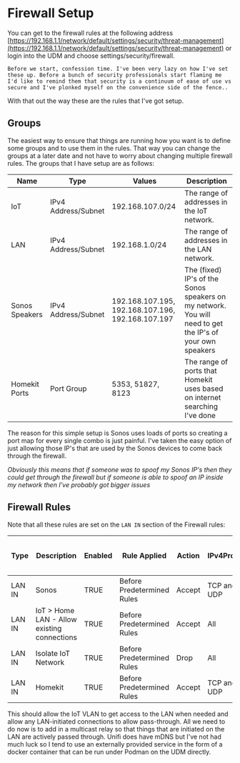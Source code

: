 # Firewall Setup

You can get to the firewall rules at the following address [https://192.168.1.1/network/default/settings/security/threat-management](https://192.168.1.1/network/default/settings/security/threat-management) or login into the UDM and choose settings/security/firewall.

```
Before we start, confession time. I've been very lazy on how I've set these up. Before a bunch of security professionals start flaming me I'd like to remind them that security is a continuum of ease of use vs secure and I've plonked myself on the convenience side of the fence..
```
With that out the way these are the rules that I've got setup.

## Groups

The easiest way to ensure that things are running how you want is to define some groups and to use them in the rules. That way you can change the groups at a later date and not have to worry about changing multiple firewall rules. The groups that I have setup are as follows:

| Name            | Type                | Values                                            | Description                                                                                              |
|-----------------|---------------------|---------------------------------------------------|----------------------------------------------------------------------------------------------------------|
| IoT             | IPv4 Address/Subnet | 192.168.107.0/24                                  | The range of addresses in the IoT network.                                                               |
| LAN             | IPv4 Address/Subnet | 192.168.1.0/24                                    | The range of addresses in the LAN network.                                                               |
| Sonos Speakers  | IPv4 Address/Subnet | 192.168.107.195, 192.168.107.196, 192.168.107.197 | The (fixed) IP's of the Sonos speakers on my network. You will need to get the IP's of your own speakers |
| Homekit Ports   | Port Group          | 5353, 51827, 8123                                 | The range of ports that Homekit uses based on internet searching I've done                               |

The reason for this simple setup is Sonos uses loads of ports so creating a port map for every single combo is just painful. I've taken the easy option of just allowing those IP's that are used by the Sonos devices to come back through the firewall. 

_Obviously this means that if someone was to spoof my Sonos IP's then they could get through the firewall but if someone is able to spoof an IP inside my network then I've probably got bigger issues_


## Firewall Rules

Note that all these rules are set on the `LAN IN` section of the Firewall rules:

| Type   | Description                                 | Enabled | Rule Applied               | Action | IPv4Protocol | Match all protocols except for this | Source Type        | IPv4 Address Group | Port Group    | Destination Type   | IPv4 Address Group | Port Group  | Enable logging | Match State New | Match State Established | Match State Invalid | Match State Related | IPSec       |
|--------|---------------------------------------------|---------|----------------------------|--------|--------------|-------------------------------------|--------------------|--------------------|---------------|--------------------|--------------------|-------------|----------------|-----------------|-------------------------|---------------------|---------------------|-------------|
| LAN IN | Sonos                                       | TRUE    | Before Predetermined Rules | Accept | TCP and UDP  | FALSE                               | Address/Port Group | Sonos Speakers     | Any           | Address/Port Group | LAN                | Any         | FALSE          | FALSE           | FALSE                   | FALSE               | FALSE               | Don’t match |
| LAN IN | IoT > Home LAN - Allow existing connections | TRUE    | Before Predetermined Rules | Accept | All          |                                     | Network            | IoT                | IPv4 Subnet   | Network            | LAN                | IPv4 Subnet | FALSE          | FALSE           | TRUE                    | FALSE               | TRUE                | Don’t match |
| LAN IN | Isolate IoT Network                         | TRUE    | Before Predetermined Rules | Drop   | All          |                                     | Network            | IoT                | IPv4 Subnet   | Network            | LAN                | IPv4 Subnet | FALSE          | FALSE           | FALSE                   | FALSE               | FALSE               | Don’t match |
| LAN IN | Homekit                                     | TRUE    | Before Predetermined Rules | Accept | TCP and UDP  | FALSE                               | Address/Port Group | IoT                | Homekit Ports | Address/Port Group | LAN                | Any         | FALSE          | FALSE           | FALSE                   | FALSE               | FALSE               | Don’t match |

This should allow the IoT VLAN to get access to the LAN when needed and allow any LAN-initiated connections to allow pass-through. All we need to do now is to add in a multicast relay so that things that are initiated on the LAN are actively passed through. Unifi does have mDNS but I've not had much luck so I tend to use an externally provided service in the form of a docker container that can be run under Podman on the UDM directly. 